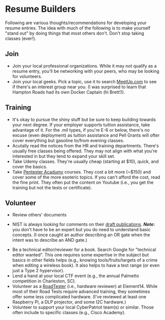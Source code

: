 # Resume Builders

Following are various thoughts/recommendations for developing your resume entries.  The idea with much of the following is to make yourself "stand out" by doing things that most others don't.  Don't stop taking classes (ever!). 

## Join
* Join your local professional organizations.  While it may not qualify as a resume entry, you'll be networking with your peers, who may be looking for volunteers.
* Join your local geeks.  Pick a topic, use it to search [MeetUp.com](https://www.meetup.com/) to see if there's an interest group near you. (I was surprised to learn that Hampton Roads had its own Docker Captain (hi Brett!)).

## Training
* It's okay to pursue the shiny stuff but be sure to keep building towards your next degree.  If your employer supports tuition assistance, take advantage of it.  For the .mil types, if you're E-6 or below, there's no excuse (even deployment) as tuition assistance and Pell Grants will ofter cover everything but gasoline to/from evening classes.
* Acutally read the notices from the HR and training departments.  There's usually free classes being offered.  They may not align with what you're interested in but they tend to expand your skill set.
* Take Udemy classes.  They're usually cheap (starting at $10), quick, and cover the basics.
* Take [Pentester Acadumy](https://www.pentesteracademy.com/topics) courses.  They cost a bit more (~$150) and cover some of the more esoteric topics.  If you can't afford the cost, read the fine print.  They often put the content on Youtube (i.e., you get the training but not the tests or certificate).

## Volunteer
* Review others' documents
- NIST is always looking for comments on their [draft publications](https://csrc.nist.gov/publications/draft-pubs).  ***Note:*** you don't have to be an expert but you do need to understand basic concepts. (I once caught an author describing an OR gate when the intent was to describe an AND gate.)
* Be a technical editor/reviewer for a book.  Search Google for "technical editor wanted".  This one requires some expertise in the subject but basics in other fields helps (e.g., knowing tools/fruits/targets of a crime when editing a wireless book).  It also helps to have a test range (or even just a Type 2 hypervisor).
* Lend a hand at your local CTF event (e.g., the annual Palmetto competition in Charleston, SC).
* Volunteer as a [RoadTester](https://www.element14.com/community/groups/roadtest?ICID=menubar_build_roadtest-reviews) (i.e., hardware reviewer) at Element14.  While most of their Road Tests require advanced training, they sometimes offer some less complicated hardware.  (I've reviewed at least one Raspberry Pi, a DLP projector, and some I2C hardware.)
* Volunteer to support your local CyberPatriot team(s) or similar.  Those often include to specific classes (e.g., Cisco Academy).
